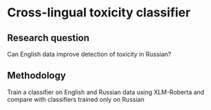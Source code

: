 # Cross-lingual toxicity classifier

## Research question
Сan English data improve detection of toxicity in Russian?

## Methodology
Train a classifier on English and Russian data using XLM-Roberta and compare with classifiers trained only on Russian
